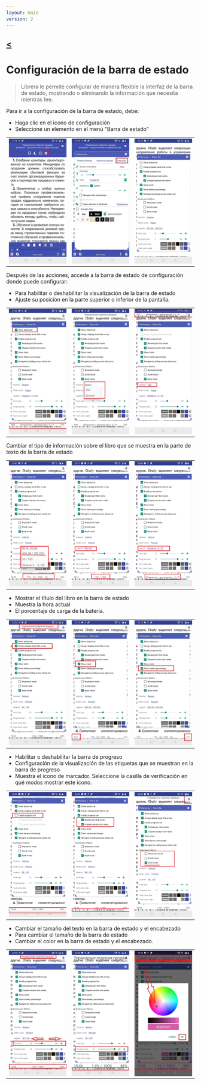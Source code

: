 ```yaml
---
layout: main
version: 2
---
```

[<](/wiki/faq)
---
# Configuración de la barra de estado

> Librera le permite configurar de manera flexible la interfaz de la barra de estado, mostrando o eliminando la información que necesita mientras lee.

Para ir a la configuración de la barra de estado, debe:
* Haga clic en el icono de configuración
* Seleccione un elemento en el menú &quot;Barra de estado&quot;

||||
|-|-|-|
|![](1.jpg)|![](2.jpg)|![](3.jpg)|


Después de las acciones, accede a la barra de estado de configuración donde puede configurar:
* Para habilitar o deshabilitar la visualización de la barra de estado
* Ajuste su posición en la parte superior o inferior de la pantalla.

||||
|-|-|-|
|![](20.jpg)|![](22.jpg)|![](21.jpg)|



Cambiar el tipo de información sobre el libro que se muestra en la parte de texto de la barra de estado

||||
|-|-|-|
|![](30.jpg)|![](31.jpg)|![](32.jpg)|

* Mostrar el título del libro en la barra de estado
* Muestra la hora actual
* El porcentaje de carga de la batería.

||||
|-|-|-|
|![](40.jpg)|![](41.jpg)|![](42.jpg)|



* Habilitar o deshabilitar la barra de progreso
* Configuración de la visualización de las etiquetas que se muestran en la barra de progreso
* Muestra el icono de marcador. Seleccione la casilla de verificación en qué modos mostrar este icono.

||||
|-|-|-|
|![](50.jpg)|![](51.jpg)|![](52.jpg)|

* Cambiar el tamaño del texto en la barra de estado y el encabezado
* Para cambiar el tamaño de la barra de estado
* Cambiar el color en la barra de estado y el encabezado.

||||
|-|-|-|
|![](60.jpg)|![](61.jpg)|![](622.jpg)|
